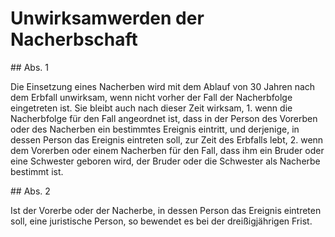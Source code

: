 # Unwirksamwerden der Nacherbschaft



\#\# Abs. 1

 Die Einsetzung eines Nacherben wird mit dem Ablauf von 30 Jahren nach dem Erbfall unwirksam, wenn nicht vorher der Fall der Nacherbfolge eingetreten ist. Sie bleibt auch nach dieser Zeit wirksam,  1\.
 wenn die Nacherbfolge für den Fall angeordnet ist, dass in der Person des Vorerben oder des Nacherben ein bestimmtes Ereignis eintritt, und derjenige, in dessen Person das Ereignis eintreten soll, zur Zeit des Erbfalls lebt,
 2\.
 wenn dem Vorerben oder einem Nacherben für den Fall, dass ihm ein Bruder oder eine Schwester geboren wird, der Bruder oder die Schwester als Nacherbe bestimmt ist.


\#\# Abs. 2

 Ist der Vorerbe oder der Nacherbe, in dessen Person das Ereignis eintreten soll, eine juristische Person, so bewendet es bei der dreißigjährigen Frist. 

